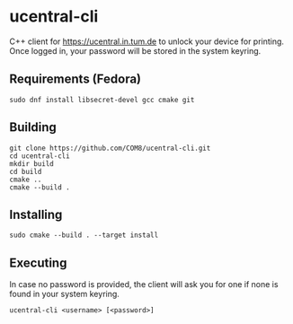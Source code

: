 # ucentral-cli
C++ client for https://ucentral.in.tum.de to unlock your device for printing.
Once logged in, your password will be stored in the system keyring.

## Requirements (Fedora)
```
sudo dnf install libsecret-devel gcc cmake git
```

## Building
```
git clone https://github.com/COM8/ucentral-cli.git
cd ucentral-cli
mkdir build
cd build
cmake ..
cmake --build .
```

## Installing
```
sudo cmake --build . --target install
```

## Executing
In case no password is provided, the client will ask you for one if none is found in your system keyring.
```
ucentral-cli <username> [<password>]
```
